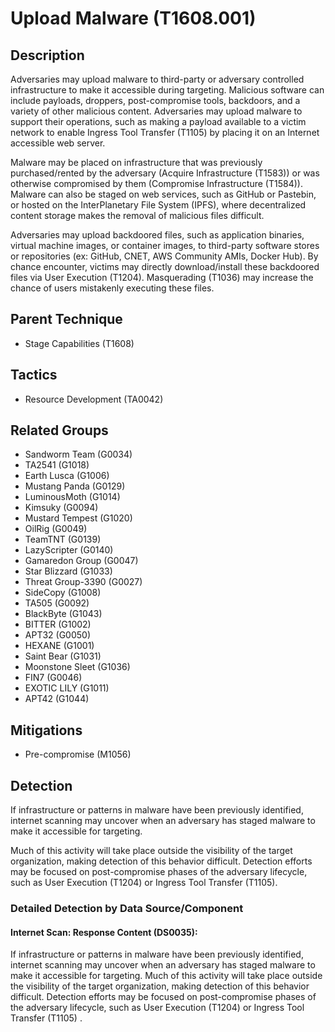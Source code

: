 # Upload Malware (T1608.001)

## Description
Adversaries may upload malware to third-party or adversary controlled infrastructure to make it accessible during targeting. Malicious software can include payloads, droppers, post-compromise tools, backdoors, and a variety of other malicious content. Adversaries may upload malware to support their operations, such as making a payload available to a victim network to enable Ingress Tool Transfer (T1105) by placing it on an Internet accessible web server.

Malware may be placed on infrastructure that was previously purchased/rented by the adversary (Acquire Infrastructure (T1583)) or was otherwise compromised by them (Compromise Infrastructure (T1584)). Malware can also be staged on web services, such as GitHub or Pastebin, or hosted on the InterPlanetary File System (IPFS), where decentralized content storage makes the removal of malicious files difficult.

Adversaries may upload backdoored files, such as application binaries, virtual machine images, or container images, to third-party software stores or repositories (ex: GitHub, CNET, AWS Community AMIs, Docker Hub). By chance encounter, victims may directly download/install these backdoored files via User Execution (T1204). Masquerading (T1036) may increase the chance of users mistakenly executing these files.

## Parent Technique
- Stage Capabilities (T1608)

## Tactics
- Resource Development (TA0042)

## Related Groups
- Sandworm Team (G0034)
- TA2541 (G1018)
- Earth Lusca (G1006)
- Mustang Panda (G0129)
- LuminousMoth (G1014)
- Kimsuky (G0094)
- Mustard Tempest (G1020)
- OilRig (G0049)
- TeamTNT (G0139)
- LazyScripter (G0140)
- Gamaredon Group (G0047)
- Star Blizzard (G1033)
- Threat Group-3390 (G0027)
- SideCopy (G1008)
- TA505 (G0092)
- BlackByte (G1043)
- BITTER (G1002)
- APT32 (G0050)
- HEXANE (G1001)
- Saint Bear (G1031)
- Moonstone Sleet (G1036)
- FIN7 (G0046)
- EXOTIC LILY (G1011)
- APT42 (G1044)

## Mitigations
- Pre-compromise (M1056)

## Detection
If infrastructure or patterns in malware have been previously identified, internet scanning may uncover when an adversary has staged malware to make it accessible for targeting.

Much of this activity will take place outside the visibility of the target organization, making detection of this behavior difficult. Detection efforts may be focused on post-compromise phases of the adversary lifecycle, such as User Execution (T1204) or Ingress Tool Transfer (T1105).

### Detailed Detection by Data Source/Component
#### Internet Scan: Response Content (DS0035): 
If infrastructure or patterns in malware have been previously identified, internet scanning may uncover when an adversary has staged malware to make it accessible for targeting.
Much of this activity will take place outside the visibility of the target organization, making detection of this behavior difficult. Detection efforts may be focused on post-compromise phases of the adversary lifecycle, such as User Execution (T1204) or Ingress Tool Transfer (T1105) .

